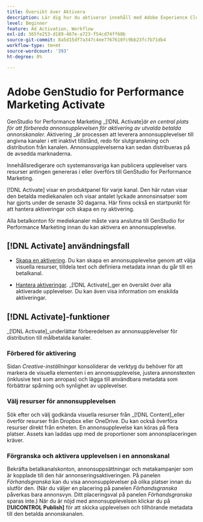 ```yaml
---
title: Översikt över Aktivera
description: Lär dig hur du aktiverar innehåll med Adobe Experience Cloud och tredjepartsprogram.
level: Beginner
feature: Ad Activation, Workflow
exl-id: 365fe253-d189-467e-a723-f54cd74ff60b
source-git-commit: 8a5d15df7a347c4ee7767610fc9bb23fc7b71db4
workflow-type: tm+mt
source-wordcount: '393'
ht-degree: 0%

---
```


# Adobe GenStudio for Performance Marketing Activate

GenStudio for Performance Marketing _[!DNL Activate]_är en central plats för att förbereda annonsupplevelsen för aktivering av utvalda betalda annonskanaler._ Aktivering _är processen att leverera annonsupplevelser till angivna kanaler i ett inaktivt tillstånd, redo för slutgranskning och distribution från kanalen. Annonsupplevelserna kan sedan distribueras på de avsedda marknaderna.

Innehållsredigerare och systemansvariga kan publicera upplevelser vars resurser antingen genereras i eller överförs till GenStudio for Performance Marketing.

[!DNL Activate] visar en produktpanel för varje kanal. Den här rutan visar den betalda mediekanalen och visar antalet lyckade annonsinsatser som har gjorts under de senaste 30 dagarna. Här finns också en startpunkt för att hantera aktiveringar och skapa en ny aktivering.

Alla betalkonton för mediekanaler måste vara anslutna till GenStudio for Performance Marketing innan du kan aktivera en annonsupplevelse.

## [!DNL Activate] användningsfall

* [Skapa en aktivering](create-activation.md). Du kan skapa en annonsupplevelse genom att välja visuella resurser, tilldela text och definiera metadata innan du går till en betalkanal.

* [Hantera aktiveringar](manage-activations.md). _[!DNL Activate]_ger en översikt över alla aktiverade upplevelser. Du kan även visa information om enskilda aktiveringar.

## [!DNL Activate]-funktioner

_[!DNL Activate]_underlättar förberedelsen av annonsupplevelser för distribution till målbetalda kanaler.

### Förbered för aktivering

Sidan _Creative-inställningar_ konsoliderar de verktyg du behöver för att markera de visuella elementen i en annonsupplevelse, justera annonstexten (inklusive text som anropas) och lägga till användbara metadata som förbättrar spårning och synlighet av upplevelser.

### Välj resurser för annonsupplevelsen

Sök efter och välj godkända visuella resurser från _[!DNL Content]_eller överför resurser från Dropbox eller OneDrive. Du kan också överföra resurser direkt från enheten. En annonsupplevelse kan köras på flera platser. Assets kan laddas upp med de proportioner som annonsplaceringen kräver.

### Förgranska och aktivera upplevelsen i en annonskanal

Bekräfta betalkanalskonton, annonsuppsättningar och metakampanjer som är kopplade till den här annonseringsaktiveringen. På panelen _Förhandsgranska_ kan du visa annonsupplevelser på olika platser innan du slutför den. (När du väljer en placering på panelen _Förhandsgranska_ påverkas bara annonsvyn. Ditt placeringsval på panelen _Förhandsgranska_ sparas inte.) När du är nöjd med annonsupplevelsen klickar du på **[!UICONTROL Publish]** för att skicka upplevelsen och tillhörande metadata till den betalda annonskanalen.
